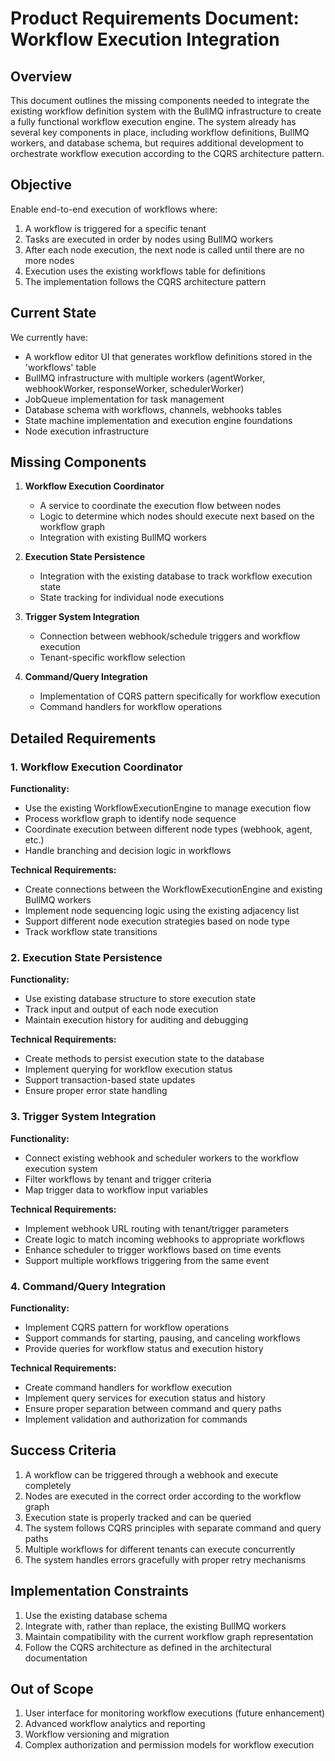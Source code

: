 # Product Requirements Document: Workflow Execution Integration

## Overview

This document outlines the missing components needed to integrate the existing workflow definition system with the BullMQ infrastructure to create a fully functional workflow execution engine. The system already has several key components in place, including workflow definitions, BullMQ workers, and database schema, but requires additional development to orchestrate workflow execution according to the CQRS architecture pattern.

## Objective

Enable end-to-end execution of workflows where:
1. A workflow is triggered for a specific tenant
2. Tasks are executed in order by nodes using BullMQ workers
3. After each node execution, the next node is called until there are no more nodes
4. Execution uses the existing workflows table for definitions
5. The implementation follows the CQRS architecture pattern

## Current State

We currently have:
- A workflow editor UI that generates workflow definitions stored in the 'workflows' table
- BullMQ infrastructure with multiple workers (agentWorker, webhookWorker, responseWorker, schedulerWorker)
- JobQueue implementation for task management
- Database schema with workflows, channels, webhooks tables
- State machine implementation and execution engine foundations
- Node execution infrastructure

## Missing Components

1. **Workflow Execution Coordinator**
   - A service to coordinate the execution flow between nodes
   - Logic to determine which nodes should execute next based on the workflow graph
   - Integration with existing BullMQ workers

2. **Execution State Persistence**
   - Integration with the existing database to track workflow execution state
   - State tracking for individual node executions

3. **Trigger System Integration**
   - Connection between webhook/schedule triggers and workflow execution
   - Tenant-specific workflow selection

4. **Command/Query Integration**
   - Implementation of CQRS pattern specifically for workflow execution
   - Command handlers for workflow operations

## Detailed Requirements

### 1. Workflow Execution Coordinator

**Functionality:**
- Use the existing WorkflowExecutionEngine to manage execution flow
- Process workflow graph to identify node sequence
- Coordinate execution between different node types (webhook, agent, etc.)
- Handle branching and decision logic in workflows

**Technical Requirements:**
- Create connections between the WorkflowExecutionEngine and existing BullMQ workers
- Implement node sequencing logic using the existing adjacency list
- Support different node execution strategies based on node type
- Track workflow state transitions

### 2. Execution State Persistence

**Functionality:**
- Use existing database structure to store execution state
- Track input and output of each node execution
- Maintain execution history for auditing and debugging

**Technical Requirements:**
- Create methods to persist execution state to the database
- Implement querying for workflow execution status
- Support transaction-based state updates
- Ensure proper error state handling

### 3. Trigger System Integration

**Functionality:**
- Connect existing webhook and scheduler workers to the workflow execution system
- Filter workflows by tenant and trigger criteria
- Map trigger data to workflow input variables

**Technical Requirements:**
- Implement webhook URL routing with tenant/trigger parameters
- Create logic to match incoming webhooks to appropriate workflows
- Enhance scheduler to trigger workflows based on time events
- Support multiple workflows triggering from the same event

### 4. Command/Query Integration

**Functionality:**
- Implement CQRS pattern for workflow operations
- Support commands for starting, pausing, and canceling workflows
- Provide queries for workflow status and execution history

**Technical Requirements:**
- Create command handlers for workflow execution
- Implement query services for execution status and history
- Ensure proper separation between command and query paths
- Implement validation and authorization for commands

## Success Criteria

1. A workflow can be triggered through a webhook and execute completely
2. Nodes are executed in the correct order according to the workflow graph
3. Execution state is properly tracked and can be queried
4. The system follows CQRS principles with separate command and query paths
5. Multiple workflows for different tenants can execute concurrently
6. The system handles errors gracefully with proper retry mechanisms

## Implementation Constraints

1. Use the existing database schema
2. Integrate with, rather than replace, the existing BullMQ workers
3. Maintain compatibility with the current workflow graph representation
4. Follow the CQRS architecture as defined in the architectural documentation

## Out of Scope

1. User interface for monitoring workflow executions (future enhancement)
2. Advanced workflow analytics and reporting
3. Workflow versioning and migration
4. Complex authorization and permission models for workflow execution
